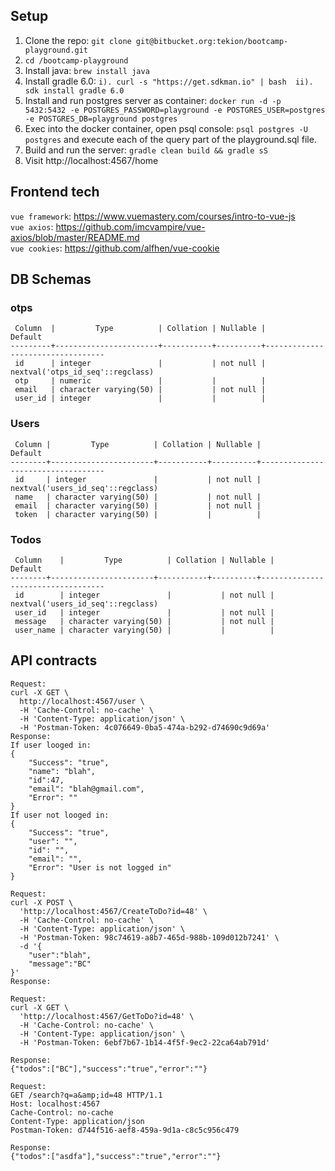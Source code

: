## Setup
1. Clone the repo: `git clone git@bitbucket.org:tekion/bootcamp-playground.git`
2. `cd /bootcamp-playground`  
3. Install java: `brew install java`  
3. Install gradle 6.0: `i). curl -s "https://get.sdkman.io" | bash  ii). sdk install gradle 6.0`  
4. Install  and run postgres server as container: `docker run -d -p 5432:5432 -e POSTGRES_PASSWORD=playground -e POSTGRES_USER=postgres -e POSTGRES_DB=playground postgres`  
5. Exec into the docker container, open psql console: `psql postgres -U postgres` and execute each of the query part of the playground.sql file.   
5. Build and run the server: `gradle clean build && gradle sS`  
6. Visit http://localhost:4567/home  

## Frontend tech
`vue framework`: https://www.vuemastery.com/courses/intro-to-vue-js  
`vue axios`: https://github.com/imcvampire/vue-axios/blob/master/README.md  
`vue cookies`: https://github.com/alfhen/vue-cookie  

## DB Schemas  

### otps  
```                                                              Table "public.otps"
 Column  |         Type          | Collation | Nullable |             Default
---------+-----------------------+-----------+----------+----------------------------------
 id      | integer               |           | not null | nextval('otps_id_seq'::regclass)
 otp     | numeric               |           |          |
 email   | character varying(50) |           | not null |
 user_id | integer               |           |          |
```
### Users  
```
 Column |         Type          | Collation | Nullable |              Default
--------+-----------------------+-----------+----------+-----------------------------------
 id     | integer               |           | not null | nextval('users_id_seq'::regclass)
 name   | character varying(50) |           | not null |
 email  | character varying(50) |           | not null |
 token  | character varying(50) |           |          |
```
### Todos  
```
 Column    |         Type          | Collation | Nullable |              Default
--------+-----------------------+-----------+----------+-----------------------------------
 id        | integer               |           | not null | nextval('users_id_seq'::regclass)
 user_id   | integer               |           | not null |
 message   | character varying(50) |           | not null |
 user_name | character varying(50) |           |          |
```
## API contracts  
```
Request:
curl -X GET \
  http://localhost:4567/user \
  -H 'Cache-Control: no-cache' \
  -H 'Content-Type: application/json' \
  -H 'Postman-Token: 4c076649-0ba5-474a-b292-d74690c9d69a'
Response:
If user looged in:
{
	"Success": "true",
	"name": "blah",
	"id":47,
	"email": "blah@gmail.com",
	"Error": ""
}
If user not looged in:
{
	"Success": "true",
	"user": "",
	"id": "",
	"email": "",
	"Error": "User is not logged in"
}
```
```
Request:
curl -X POST \
  'http://localhost:4567/CreateToDo?id=48' \
  -H 'Cache-Control: no-cache' \
  -H 'Content-Type: application/json' \
  -H 'Postman-Token: 98c74619-a8b7-465d-988b-109d012b7241' \
  -d '{
	"user":"blah",
	"message":"BC"
}'
Response:

```

```
Request:
curl -X GET \
  'http://localhost:4567/GetToDo?id=48' \
  -H 'Cache-Control: no-cache' \
  -H 'Content-Type: application/json' \
  -H 'Postman-Token: 6ebf7b67-1b14-4f5f-9ec2-22ca64ab791d'

Response:
{"todos":["BC"],"success":"true","error":""}
```


```
Request:
GET /search?q=a&amp;id=48 HTTP/1.1
Host: localhost:4567
Cache-Control: no-cache
Content-Type: application/json
Postman-Token: d744f516-aef8-459a-9d1a-c8c5c956c479

Response:
{"todos":["asdfa"],"success":"true","error":""}
```
